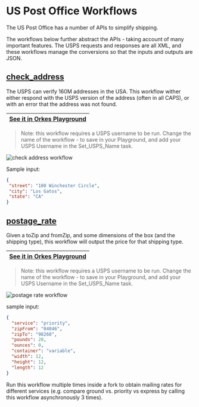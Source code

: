 # US Post Office Workflows

The US Post Office has a number of APIs to simplify shipping.

The workflows below further abstract the APIs - taking account of many important features. The USPS requests and responses are all XML, and these workflows manage the conversions so that the inputs and outputs are JSON.

##  [check_address](https://github.com/conductor-sdk/conductor-examples/blob/main/US_post_office/check_address.json)

The USPS can verify 160M addresses in the USA.  This workflow wither either respond with the USPS version of the address (often in all CAPS), or with an error that the address was not found.


|[See it in Orkes Playground](https://play.orkes.io/workflowDef/check_address/1)|
|---| 

> Note: this workflow requires a USPS username to be run.  Change the name of the workflow - to save in your Playground, and add your USPS Username in the Set_USPS_Name task.

![check address workflow](https://raw.githubusercontent.com/conductor-sdk/conductor-examples/main/US_post_office/images/check_address.jpg)

Sample input:

 ```json
{
  "street": "100 Winchester Circle",
  "city": "Los Gatos",
  "state": "CA"
}
 ```




## [**postage_rate**](https://github.com/conductor-sdk/conductor-examples/blob/main/US_post_office/postage_rate.json) 

Given a toZip and fromZip, and some dimensions of the box (and the shipping type), this workflow will output the price for that shipping type.

|[See it in Orkes Playground](https://play.orkes.io/workflowDef/postage_rate/1)|
|---| 

> Note: this workflow requires a USPS username to be run.  Change the name of the workflow - to save in your Playground, and add your USPS Username in the Set_USPS_Name task.

![postage rate workflow](https://raw.githubusercontent.com/conductor-sdk/conductor-examples/main/US_post_office/images/postage_rate.jpg)


sample input:
```json
{
  "service": "priority",
  "zipFrom": "04046",
  "zipTo": "98260",
  "pounds": 20,
  "ounces": 0,
  "container": "variable",
  "width": 12,
  "height": 12,
  "length": 12
}
```

Run this workflow multiple times inside a fork to obtain mailing rates for different services (e.g. compare ground vs. priority vs express by calling this workflow asynchronously 3 times).
